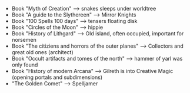 * Book "Myth of Creation" --> snakes sleeps under worldtree
* Book "A guide to the Slythereen" --> Mirror Knights
* Book "100 Spells 100 days" --> tensers floating disk
* Book "Circles of the Moon" --> hippie
* Book "History of Lithgard" --> Old island, often occupied, important for norsemen
* Book "The citiziens and horrors of the outer planes" --> Collectors and great old ones (architect)
* Book "Occult artifacts and tomes of the north" --> hammer of yarl was only found
* Book "History of modern Arcana" --> Gilreth is into Creative Magic (opening portals and subdimensions)
* "The Golden Comet" --> Spelljamer